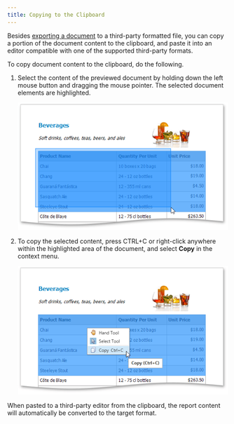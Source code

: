 ```yaml
---
title: Copying to the Clipboard
---
```

Besides [exporting a document](../../../../../interface-elements-for-desktop/articles/print-preview/print-preview-for-wpf/exporting/exporting.md) to a third-party formatted file, you can copy a portion of the document content to the clipboard, and paste it into an editor compatible with one of the supported third-party formats.

To copy document content to the clipboard, do the following.
1. Select the content of the previewed document by holding down the left mouse button and dragging the mouse pointer. The selected document elements are highlighted.
	
	![EUD_WpfPrintPreview_Copying1](../../../../images/Img124059.png)
2. To copy the selected content, press CTRL+C or right-click anywhere within the highlighted area of the document, and select **Copy** in the context menu.
	
	![EUD_WpfPrintPreview_Copying2](../../../../images/Img124060.png)

When pasted to a third-party editor from the clipboard, the report content will automatically be converted to the target format.